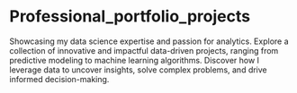# Professional_portfolio_projects
Showcasing my data science expertise and passion for analytics. Explore a collection of innovative and impactful data-driven projects, ranging from predictive modeling to machine learning algorithms. Discover how I leverage data to uncover insights, solve complex problems, and drive informed decision-making. 

